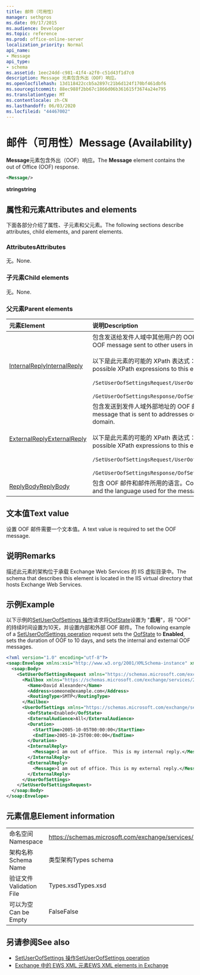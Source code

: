 ```yaml
---
title: 邮件（可用性）
manager: sethgros
ms.date: 09/17/2015
ms.audience: Developer
ms.topic: reference
ms.prod: office-online-server
localization_priority: Normal
api_name:
- Message
api_type:
- schema
ms.assetid: 1eec24dd-c981-41f4-a2f0-c51d43f1d7c0
description: Message 元素包含外出（OOF）响应。
ms.openlocfilehash: 13d118422ccb5a2897c21b6d124f170bf461dbf6
ms.sourcegitcommit: 88ec988f2bb67c1866d06b361615f3674a24e795
ms.translationtype: MT
ms.contentlocale: zh-CN
ms.lasthandoff: 06/03/2020
ms.locfileid: "44467002"
---
```

# <a name="message-availability"></a><span data-ttu-id="8c3fd-103">邮件（可用性）</span><span class="sxs-lookup"><span data-stu-id="8c3fd-103">Message (Availability)</span></span>

<span data-ttu-id="8c3fd-104">**Message**元素包含外出（OOF）响应。</span><span class="sxs-lookup"><span data-stu-id="8c3fd-104">The **Message** element contains the out of Office (OOF) response.</span></span> 
  
```xml
<Message/> 
```

 <span data-ttu-id="8c3fd-105">**string**</span><span class="sxs-lookup"><span data-stu-id="8c3fd-105">**string**</span></span>
## <a name="attributes-and-elements"></a><span data-ttu-id="8c3fd-106">属性和元素</span><span class="sxs-lookup"><span data-stu-id="8c3fd-106">Attributes and elements</span></span>

<span data-ttu-id="8c3fd-107">下面各部分介绍了属性、子元素和父元素。</span><span class="sxs-lookup"><span data-stu-id="8c3fd-107">The following sections describe attributes, child elements, and parent elements.</span></span>
  
### <a name="attributes"></a><span data-ttu-id="8c3fd-108">Attributes</span><span class="sxs-lookup"><span data-stu-id="8c3fd-108">Attributes</span></span>

<span data-ttu-id="8c3fd-109">无。</span><span class="sxs-lookup"><span data-stu-id="8c3fd-109">None.</span></span>
  
### <a name="child-elements"></a><span data-ttu-id="8c3fd-110">子元素</span><span class="sxs-lookup"><span data-stu-id="8c3fd-110">Child elements</span></span>

<span data-ttu-id="8c3fd-111">无。</span><span class="sxs-lookup"><span data-stu-id="8c3fd-111">None.</span></span>
  
### <a name="parent-elements"></a><span data-ttu-id="8c3fd-112">父元素</span><span class="sxs-lookup"><span data-stu-id="8c3fd-112">Parent elements</span></span>

|<span data-ttu-id="8c3fd-113">**元素**</span><span class="sxs-lookup"><span data-stu-id="8c3fd-113">**Element**</span></span>|<span data-ttu-id="8c3fd-114">**说明**</span><span class="sxs-lookup"><span data-stu-id="8c3fd-114">**Description**</span></span>|
|:-----|:-----|
|[<span data-ttu-id="8c3fd-115">InternalReply</span><span class="sxs-lookup"><span data-stu-id="8c3fd-115">InternalReply</span></span>](internalreply.md) <br/> | <span data-ttu-id="8c3fd-116">包含发送给发件人域中其他用户的 OOF 邮件。</span><span class="sxs-lookup"><span data-stu-id="8c3fd-116">Contains the OOF message sent to other users in the sender's domain.</span></span> <br/> <br/>  <span data-ttu-id="8c3fd-117">以下是此元素的可能的 XPath 表达式：</span><span class="sxs-lookup"><span data-stu-id="8c3fd-117">The following are the possible XPath expressions to this element:</span></span> <br/> <br/>  `/SetUserOofSettingsRequest/UserOofSettings/InternalReply` <br/><br/>  `/GetUserOofSettingsResponse/OofSettings/InternalReply` <br/> |
|[<span data-ttu-id="8c3fd-118">ExternalReply</span><span class="sxs-lookup"><span data-stu-id="8c3fd-118">ExternalReply</span></span>](externalreply.md) <br/> | <span data-ttu-id="8c3fd-119">包含发送到发件人域外部地址的 OOF 邮件。</span><span class="sxs-lookup"><span data-stu-id="8c3fd-119">Contains the OOF message that is sent to addresses outside the sender's domain.</span></span>  <br/> <br/> <span data-ttu-id="8c3fd-120">以下是此元素的可能的 XPath 表达式：</span><span class="sxs-lookup"><span data-stu-id="8c3fd-120">The following are the possible XPath expressions to this element:</span></span>  <br/><br/>  `/SetUserOofSettingsRequest/UserOofSettings/ExternalReply` <br/><br/>  `/GetUserOofSettingsResponse/OofSettings/ExternalReply` <br/> |
|[<span data-ttu-id="8c3fd-121">ReplyBody</span><span class="sxs-lookup"><span data-stu-id="8c3fd-121">ReplyBody</span></span>](replybody.md) <br/> |<span data-ttu-id="8c3fd-122">包含 OOF 邮件和邮件所用的语言。</span><span class="sxs-lookup"><span data-stu-id="8c3fd-122">Contains an OOF message and the language used for the message.</span></span>  <br/> |
   
## <a name="text-value"></a><span data-ttu-id="8c3fd-123">文本值</span><span class="sxs-lookup"><span data-stu-id="8c3fd-123">Text value</span></span>

<span data-ttu-id="8c3fd-124">设置 OOF 邮件需要一个文本值。</span><span class="sxs-lookup"><span data-stu-id="8c3fd-124">A text value is required to set the OOF message.</span></span>
  
## <a name="remarks"></a><span data-ttu-id="8c3fd-125">说明</span><span class="sxs-lookup"><span data-stu-id="8c3fd-125">Remarks</span></span>

<span data-ttu-id="8c3fd-126">描述此元素的架构位于承载 Exchange Web Services 的 IIS 虚拟目录中。</span><span class="sxs-lookup"><span data-stu-id="8c3fd-126">The schema that describes this element is located in the IIS virtual directory that hosts Exchange Web Services.</span></span>
  
## <a name="example"></a><span data-ttu-id="8c3fd-127">示例</span><span class="sxs-lookup"><span data-stu-id="8c3fd-127">Example</span></span>

<span data-ttu-id="8c3fd-128">以下示例的[SetUserOofSettings 操作](setuseroofsettings-operation.md)请求将[OofState](oofstate.md)设置为 "**启用**"，将 "OOF" 的持续时间设置为10天，并设置内部和外部 OOF 邮件。</span><span class="sxs-lookup"><span data-stu-id="8c3fd-128">The following example of a [SetUserOofSettings operation](setuseroofsettings-operation.md) request sets the [OofState](oofstate.md) to **Enabled**, sets the duration of OOF to 10 days, and sets the internal and external OOF messages.</span></span>
  
```XML
<?xml version="1.0" encoding="utf-8"?>
<soap:Envelope xmlns:xsi="http://www.w3.org/2001/XMLSchema-instance" xmlns:xsd="http://www.w3.org/2001/XMLSchema" xmlns:soap="http://schemas.xmlsoap.org/soap/envelope/">
  <soap:Body>
    <SetUserOofSettingsRequest xmlns="https://schemas.microsoft.com/exchange/services/2006/messages">
      <Mailbox xmlns="https://schemas.microsoft.com/exchange/services/2006/types">
        <Name>David Alexander</Name>
        <Address>someone@example.com</Address>
        <RoutingType>SMTP</RoutingType>
      </Mailbox>
      <UserOofSettings xmlns="https://schemas.microsoft.com/exchange/services/2006/types">
        <OofState>Enabled</OofState>
        <ExternalAudience>All</ExternalAudience>
        <Duration>
          <StartTime>2005-10-05T00:00:00</StartTime>
          <EndTime>2005-10-25T00:00:00</EndTime>
        </Duration>
        <InternalReply>
          <Message>I am out of office.  This is my internal reply.</Message>
        </InternalReply>
        <ExternalReply>
          <Message>I am out of office. This is my external reply.</Message>
        </ExternalReply>
      </UserOofSettings>
    </SetUserOofSettingsRequest>
  </soap:Body>
</soap:Envelope>
```

## <a name="element-information"></a><span data-ttu-id="8c3fd-129">元素信息</span><span class="sxs-lookup"><span data-stu-id="8c3fd-129">Element information</span></span>

|||
|:-----|:-----|
|<span data-ttu-id="8c3fd-130">命名空间</span><span class="sxs-lookup"><span data-stu-id="8c3fd-130">Namespace</span></span>  <br/> |https://schemas.microsoft.com/exchange/services/2006/types  <br/> |
|<span data-ttu-id="8c3fd-131">架构名称</span><span class="sxs-lookup"><span data-stu-id="8c3fd-131">Schema Name</span></span>  <br/> |<span data-ttu-id="8c3fd-132">类型架构</span><span class="sxs-lookup"><span data-stu-id="8c3fd-132">Types schema</span></span>  <br/> |
|<span data-ttu-id="8c3fd-133">验证文件</span><span class="sxs-lookup"><span data-stu-id="8c3fd-133">Validation File</span></span>  <br/> |<span data-ttu-id="8c3fd-134">Types.xsd</span><span class="sxs-lookup"><span data-stu-id="8c3fd-134">Types.xsd</span></span>  <br/> |
|<span data-ttu-id="8c3fd-135">可以为空</span><span class="sxs-lookup"><span data-stu-id="8c3fd-135">Can be Empty</span></span>  <br/> |<span data-ttu-id="8c3fd-136">False</span><span class="sxs-lookup"><span data-stu-id="8c3fd-136">False</span></span>  <br/> |
   
## <a name="see-also"></a><span data-ttu-id="8c3fd-137">另请参阅</span><span class="sxs-lookup"><span data-stu-id="8c3fd-137">See also</span></span>

- [<span data-ttu-id="8c3fd-138">SetUserOofSettings 操作</span><span class="sxs-lookup"><span data-stu-id="8c3fd-138">SetUserOofSettings operation</span></span>](setuseroofsettings-operation.md)
- [<span data-ttu-id="8c3fd-139">Exchange 中的 EWS XML 元素</span><span class="sxs-lookup"><span data-stu-id="8c3fd-139">EWS XML elements in Exchange</span></span>](ews-xml-elements-in-exchange.md)

